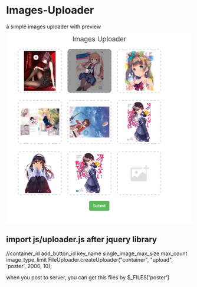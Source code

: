 # Images-Uploader
a simple images uploader with preview
![image](https://github.com/sallency/images-uploader/blob/master/images/show.png)

<!-- uploader container -->
<div class="prev_container" id="container">
    <!-- add button -->
    <div class="prev_add">
        <div class="prev" id="upload"></div>
    </div>
</div>

import js/uploader.js after jquery library
-----------------------------------------------

//container_id add_button_id key_name single_image_max_size max_count image_type_limit
FileUploader.createUploader("container", "upload", 'poster', 2000, 10);

when you post to server, you can get this files by $_FILES['poster']
